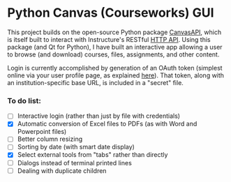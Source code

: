# Python Canvas (Courseworks) GUI

This project builds on the open-source Python package [CanvasAPI](https://github.com/ucfopen/canvasapi), which is itself built to interact with Instructure's RESTful [HTTP API](https://canvas.instructure.com/doc/api/index.html). Using this package (and Qt for Python), I have built an interactive app allowing a user to browse (and download) courses, files, assignments, and other content.

Login is currently accomplished by generation of an OAuth token (simplest online via your user profile page, as explained [here](https://canvas.instructure.com/doc/api/file.oauth.html#manual-token-generation)). That token, along with an institution-specific base URL, is included in a "secret" file.

### To do list:

- [ ] Interactive login (rather than just by file with credentials)
- [X] Automatic conversion of Excel files to PDFs (as with Word and Powerpoint files)
- [ ] Better column resizing
- [ ] Sorting by date (with smart date display)
- [X] Select external tools from "tabs" rather than directly
- [ ] Dialogs instead of terminal printed lines
- [ ] Dealing with duplicate children
